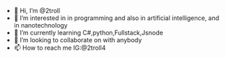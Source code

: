 - 👋 Hi, I’m @2troll
- 👀 I’m interested in in programming and also in artificial intelligence, and in nanotechnology
- 🌱 I’m currently learning C#,python,Fullstack,Jsnode
- 💞️ I’m looking to collaborate on with anybody
- 📫 How to reach me IG:@2troll4

<!---
2troll/2troll is a ✨ special ✨ repository because its `README.md` (this file) appears on your GitHub profile.
You can click the Preview link to take a look at your changes.
--->
